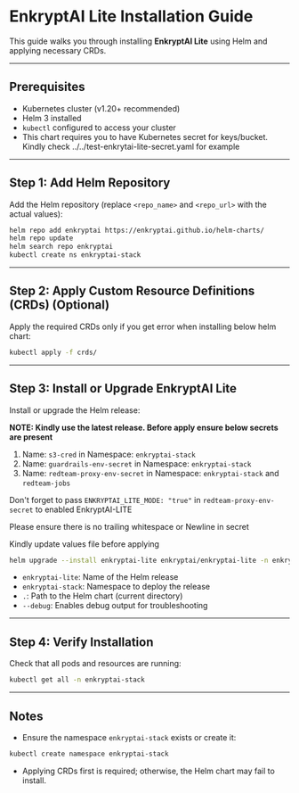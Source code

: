 

# EnkryptAI Lite Installation Guide

This guide walks you through installing **EnkryptAI Lite** using Helm and applying necessary CRDs.

---

## Prerequisites

- Kubernetes cluster (v1.20+ recommended)
- Helm 3 installed
- `kubectl` configured to access your cluster
- This chart requires you to have Kubernetes secret for keys/bucket. Kindly check ../../test-enkrytai-lite-secret.yaml for example

---

## Step 1: Add Helm Repository

Add the Helm repository (replace `<repo_name>` and `<repo_url>` with the actual values):

```bash
helm repo add enkryptai https://enkryptai.github.io/helm-charts/
helm repo update
helm search repo enkryptai
kubectl create ns enkryptai-stack
````

---

## Step 2: Apply Custom Resource Definitions (CRDs) (Optional)

Apply the required CRDs only if you get error when installing below helm chart:

```bash
kubectl apply -f crds/
```

---

## Step 3: Install or Upgrade EnkryptAI Lite

Install or upgrade the Helm release:

**NOTE: Kindly use the latest release. Before apply ensure below secrets are present** 
1. Name: `s3-cred` in Namespace: `enkryptai-stack`
2. Name: `guardrails-env-secret` in Namespace: `enkryptai-stack`
3. Name: `redteam-proxy-env-secret` in Namespace: `enkryptai-stack` and `redteam-jobs`

Don't forget to pass `ENKRYPTAI_LITE_MODE: "true"` in `redteam-proxy-env-secret` to enabled EnkryptAI-LITE 

Please ensure there is no trailing whitespace or Newline in secret

Kindly update values file before applying

```bash
helm upgrade --install enkryptai-lite enkryptai/enkryptai-lite -n enkryptai-stack  --debug -f values.yaml
```

* `enkryptai-lite`: Name of the Helm release
* `enkryptai-stack`: Namespace to deploy the release
* `.`: Path to the Helm chart (current directory)
* `--debug`: Enables debug output for troubleshooting

---

## Step 4: Verify Installation

Check that all pods and resources are running:

```bash
kubectl get all -n enkryptai-stack
```

---

## Notes

* Ensure the namespace `enkryptai-stack` exists or create it:

```bash
kubectl create namespace enkryptai-stack
```

* Applying CRDs first is required; otherwise, the Helm chart may fail to install.


